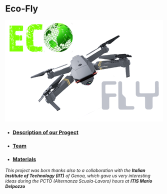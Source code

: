 # Eco-Fly 
![logo](https://github.com/AleDegio/Eco-Fly/blob/master/img/Logo2.png)

* ### [Description of our Progect](https://github.com/AleDegio/Eco-Fly/wiki/Description-of-our-Progect)
* ### [Team](https://github.com/AleDegio/Eco-Fly/wiki/Team)
* ### [Materials](https://github.com/AleDegio/Eco-Fly/wiki/Materials)


_This project was born thanks also to a collaboration with the **Italian Institute of Technology (IIT)** of Genoa, which gave us very interesting ideas during the PCTO (Alternanza Scuola-Lavoro) hours at **ITIS Mario Delpozzo**_ 
